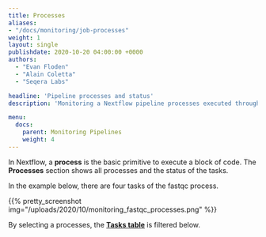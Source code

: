 ```yaml
---
title: Processes
aliases:
- "/docs/monitoring/job-processes"
weight: 1
layout: single
publishdate: 2020-10-20 04:00:00 +0000
authors:
  - "Evan Floden"
  - "Alain Coletta"
  - "Seqera Labs"

headline: 'Pipeline processes and status'
description: 'Monitoring a Nextflow pipeline processes executed through Tower'

menu:
  docs:
    parent: Monitoring Pipelines
    weight: 4
---
```


In Nextflow, a **process** is the basic primitive to execute a block of code. The **Processes** section shows all processes and the status of the tasks. 

In the example below, there are four tasks of the fastqc process.

{{% pretty_screenshot img="/uploads/2020/10/monitoring_fastqc_processes.png" %}}

By selecting a processes, the [**Tasks table**](/docs/monitoring/tasks/) is filtered below.

